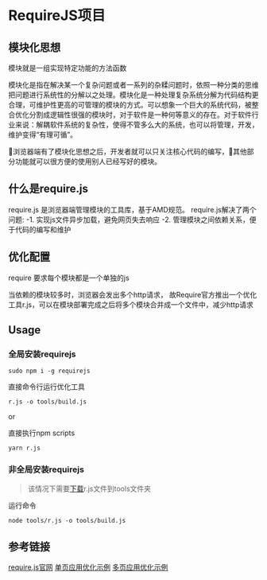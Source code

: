 # RequireJS项目

## 模块化思想

模块就是一组实现特定功能的方法函数

模块化是指在解决某一个复杂问题或者一系列的杂糅问题时，依照一种分类的思维把问题进行系统性的分解以之处理。模块化是一种处理复杂系统分解为代码结构更合理，可维护性更高的可管理的模块的方式。可以想象一个巨大的系统代码，被整合优化分割成逻辑性很强的模块时，对于软件是一种何等意义的存在。对于软件行业来说：解耦软件系统的复杂性，使得不管多么大的系统，也可以将管理，开发，维护变得“有理可循”。

浏览器端有了模块化思想之后，开发者就可以只关注核心代码的编写，其他部分功能就可以很方便的使用别人已经写好的模块。

## 什么是require.js

require.js 是浏览器端管理模块的工具库，基于AMD规范。
require.js解决了两个问题:
-1. 实现js文件异步加载，避免网页失去响应
-2. 管理模块之间依赖关系，便于代码的编写和维护

## 优化配置

require 要求每个模块都是一个单独的js

当依赖的模块较多时，浏览器会发出多个http请求， 故Require官方推出一个优化工具r.js，可以在模块部署完成之后将多个模块合并成一个文件中，减少http请求

## Usage

### 全局安装requirejs

```shell
sudo npm i -g requirejs
```

直接命令行运行优化工具

```shell
r.js -o tools/build.js
```

or

直接执行npm scripts

```shell
yarn r.js
```

### 非全局安装requirejs

> 该情况下需要[下载](https://requirejs.org/docs/download.html)r.js文件到tools文件夹

运行命令

```shell
node tools/r.js -o tools/build.js
```

## 参考链接

[require.js官网](https://requirejs.org/)
[单页应用优化示例](https://github.com/volojs/create-template)
[多页应用优化示例](https://github.com/requirejs/example-multipage-shim)
